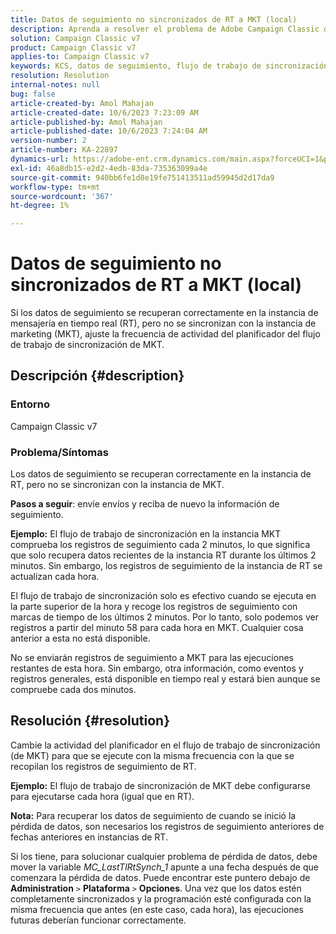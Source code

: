 ```yaml
---
title: Datos de seguimiento no sincronizados de RT a MKT (local)
description: Aprenda a resolver el problema de Adobe Campaign Classic de sincronización de datos de seguimiento de RT a MKT (local).
solution: Campaign Classic v7
product: Campaign Classic v7
applies-to: Campaign Classic v7
keywords: KCS, datos de seguimiento, flujo de trabajo de sincronización, Adobe Campaign Classic v7, RT, MKT
resolution: Resolution
internal-notes: null
bug: false
article-created-by: Amol Mahajan
article-created-date: 10/6/2023 7:23:09 AM
article-published-by: Amol Mahajan
article-published-date: 10/6/2023 7:24:04 AM
version-number: 2
article-number: KA-22897
dynamics-url: https://adobe-ent.crm.dynamics.com/main.aspx?forceUCI=1&pagetype=entityrecord&etn=knowledgearticle&id=bd79232d-1964-ee11-be6e-6045bd006ce9
exl-id: 46a8db15-e2d2-4edb-83da-735363099a4e
source-git-commit: 940bb6fe1d8e19fe751413511ad59945d2d17da9
workflow-type: tm+mt
source-wordcount: '367'
ht-degree: 1%

---
```


# Datos de seguimiento no sincronizados de RT a MKT (local)


Si los datos de seguimiento se recuperan correctamente en la instancia de mensajería en tiempo real (RT), pero no se sincronizan con la instancia de marketing (MKT), ajuste la frecuencia de actividad del planificador del flujo de trabajo de sincronización de MKT.

## Descripción {#description}


### Entorno

Campaign Classic v7



### Problema/Síntomas

Los datos de seguimiento se recuperan correctamente en la instancia de RT, pero no se sincronizan con la instancia de MKT.



<b>Pasos a seguir</b>: envíe envíos y reciba de nuevo la información de seguimiento.



<b>Ejemplo:</b> El flujo de trabajo de sincronización en la instancia MKT comprueba los registros de seguimiento cada 2 minutos, lo que significa que solo recupera datos recientes de la instancia RT durante los últimos 2 minutos. Sin embargo, los registros de seguimiento de la instancia de RT se actualizan cada hora.

El flujo de trabajo de sincronización solo es efectivo cuando se ejecuta en la parte superior de la hora y recoge los registros de seguimiento con marcas de tiempo de los últimos 2 minutos. Por lo tanto, solo podemos ver registros a partir del minuto 58 para cada hora en MKT. Cualquier cosa anterior a esta no está disponible.

No se enviarán registros de seguimiento a MKT para las ejecuciones restantes de esta hora. Sin embargo, otra información, como eventos y registros generales, está disponible en tiempo real y estará bien aunque se compruebe cada dos minutos.


## Resolución {#resolution}


Cambie la actividad del planificador en el flujo de trabajo de sincronización (de MKT) para que se ejecute con la misma frecuencia con la que se recopilan los registros de seguimiento de RT.

<b>Ejemplo:</b> El flujo de trabajo de sincronización de MKT debe configurarse para ejecutarse cada hora (igual que en RT).

<b>Nota:</b> Para recuperar los datos de seguimiento de cuando se inició la pérdida de datos, son necesarios los registros de seguimiento anteriores de fechas anteriores en instancias de RT.

Si los tiene, para solucionar cualquier problema de pérdida de datos, debe mover la variable *MC_LastTlRtSynch_1* apunte a una fecha después de que comenzara la pérdida de datos. Puede encontrar este puntero debajo de <b>Administration</b> `>`  <b>Plataforma</b> `>`  <b>Opciones</b>. Una vez que los datos estén completamente sincronizados y la programación esté configurada con la misma frecuencia que antes (en este caso, cada hora), las ejecuciones futuras deberían funcionar correctamente.
